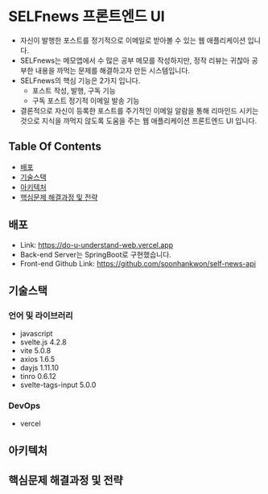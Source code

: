 # SELFnews 프론트엔드 UI

- 자신이 발행한 포스트를 정기적으로 이메일로 받아볼 수 있는 웹 애플리케이션 입니다.
- SELFnews는 메모앱에서 수 많은 공부 메모를 작성하지만, 정작 리뷰는 귀찮아 공부한 내용을 까먹는 문제를 해결하고자 만든 시스템입니다.
- SELFnews의 핵심 기능은 2가지 입니다.
  - 포스트 작성, 발행, 구독 기능
  - 구독 포스트 정기적 이메일 발송 기능
- 결론적으로 자신이 등록한 포스트를 주기적인 이메일 알람을 통해 리마인드 시키는 것으로 지식을 까먹지 않도록 도움을 주는 웹 애플리케이션 프론트엔드 UI 입니다.

## Table Of Contents

- [배포](#배포)
- [기술스택](#기술스택)
- [아키텍처](#아키텍처)
- [핵심문제 해결과정 및 전략](#핵심문제-해결과정-및-전략)
  <br/>

## 배포

- Link: https://do-u-understand-web.vercel.app
- Back-end Server는 SpringBoot로 구현했습니다.
- Front-end Github Link: https://github.com/soonhankwon/self-news-api

## 기술스택

### 언어 및 라이브러리

- javascript
- svelte.js 4.2.8
- vite 5.0.8
- axios 1.6.5
- dayjs 1.11.10
- tinro 0.6.12
- svelte-tags-input 5.0.0

### DevOps

- vercel

## 아키텍처

## 핵심문제 해결과정 및 전략
